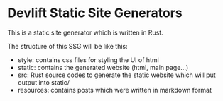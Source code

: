 # Devlift Static Site Generators

This is a static site generator which is written in Rust. 

The structure of this SSG will be like this:
- style: contains css files for styling the UI of html
- static: contains the generated website (html, main page...)
- src: Rust source codes to generate the static website which will put output into static/
- resources: contains posts which were written in markdown format